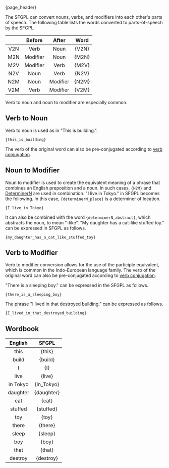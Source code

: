 {page_header}

The SFGPL can convert nouns, verbs, and modifiers into each other's parts of speech.
The following table lists the words converted to parts-of-speech by the SFGPL.

||Before|After|Word|
|:-:|:-:|:-:|:-:|
|V2N|Verb|Noun|{V2N}|
|M2N|Modifier|Noun|{M2N}|
|M2V|Modifier|Verb|{M2V}|
|N2V|Noun|Verb|{N2V}|
|N2M|Noun|Modifier|{N2M}|
|V2M|Verb|Modifier|{V2M}|

Verb to noun and noun to modifier are especially common.

## Verb to Noun

Verb to noun is used as in "This is building.".

```SFGPL
{this_is_building}
```

The verb of the original word can also be pre-conjugated according to [verb conjugation]({docs_verbConjugation}).

## Noun to Modifier

Noun to modifier is used to create the equivalent meaning of a phrase that combines an English preposition and a noun.
In such cases, ```{N2M}``` and [DeterminerN]({docs_DeterminerN}) are used in combination.
"I live in Tokyo." in SFGPL becomes the following.
In this case, ```{determinerN_place}``` is a determiner of location.

```SFGPL
{I_live_in_Tokyo}
```

It can also be combined with the word ```{determinerN_abstract}```, which abstracts the noun, to mean "-like".
"My daughter has a cat-like stuffed toy." can be expressed in SFGPL as follows.

```SFGPL
{my_daughter_has_a_cat_like_stuffed_toy}
```

## Verb to Modifier

Verb to modifier conversion allows for the use of the participle equivalent, which is common in the Indo-European language family.
The verb of the original word can also be pre-conjugated according to [verb conjugation]({docs_verbConjugation}).

"There is a sleeping boy." can be expressed in the SFGPL as follows.

```SFGPL
{there_is_a_sleeping_boy}
```

The phrase "I lived in that destroyed building." can be expressed as follows.

```SFGPL
{I_lived_in_that_destroyed_building}
```

## Wordbook

|English|SFGPL|
|:-:|:-:|
|this|{this}|
|build|{build}|
|I|{I}|
|live|{live}|
|in Tokyo|{in_Tokyo}|
|daughter|{daughter}|
|cat|{cat}|
|stuffed|{stuffed}|
|toy|{toy}|
|there|{there}|
|sleep|{sleep}|
|boy|{boy}|
|that|{that}|
|destroy|{destroy}|
